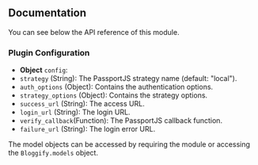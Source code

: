 ## Documentation

You can see below the API reference of this module.

### Plugin Configuration

- **Object** `config`:
 - `strategy` (String): The PassportJS strategy name (default: "local").
 - `auth_options` (Object): Contains the authentication options.
 - `strategy_options` (Object): Contains the strategy options.
 - `success_url` (String): The access URL.
 - `login_url` (String): The login URL.
 - `verify_callback`(Function): The PassportJS callback function.
 - `failure_url` (String): The login error URL.

The model objects can be accessed by requiring the module or accessing the `Bloggify.models` object.

